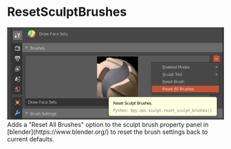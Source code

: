 # ResetSculptBrushes

<img src="images/resetsculptbrushes.png">
Adds a "Reset All Brushes" option to the sculpt brush property panel in [blender](https://www.blender.org/)  to reset the brush settings back to current defaults.


